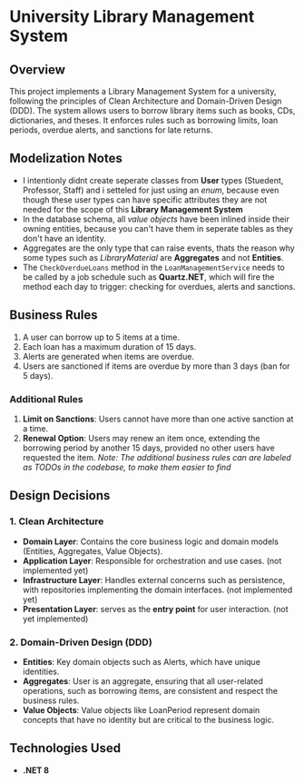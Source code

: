 # University Library Management System


## Overview
This project implements a Library Management System for a university, following the principles of Clean Architecture and Domain-Driven Design (DDD). The system allows users to borrow library items such as books, CDs, dictionaries, and theses. It enforces rules such as borrowing limits, loan periods, overdue alerts, and sanctions for late returns.

## Modelization Notes
- I intentionly didnt create seperate classes from **User** types (Stuedent, Professor, Staff) and i setteled for just using an *enum*, because even though these user types can have specific attributes they are not needed for the scope of this **Library Management System**
- In the database schema, all *value objects* have been inlined inside their owning entities, because you can't have them in seperate tables as they don't have an identity.
- Aggregates are the only type that can raise events, thats the reason why some types such as *LibraryMaterial* are **Aggregates** and not **Entities**.
- The `CheckOverdueLoans` method in the `LoanManagementService` needs to be called by a job schedule such as **Quartz.NET**, which will fire the method each day to trigger: checking for overdues, alerts and sanctions.

## Business Rules

1. A user can borrow up to 5 items at a time.
2. Each loan has a maximum duration of 15 days.
3. Alerts are generated when items are overdue.
4. Users are sanctioned if items are overdue by more than 3 days (ban for 5 days).

### Additional Rules
1. **Limit on Sanctions**: Users cannot have more than one active sanction at a time.
2. **Renewal Option**: Users may renew an item once, extending the borrowing period by another 15 days, provided no other users have requested the item.
*Note: The additional business rules can are labeled as TODOs in the codebase, to make them easier to find*

## Design Decisions
### 1. Clean Architecture
- **Domain Layer**: Contains the core business logic and domain models (Entities, Aggregates, Value Objects).
- **Application Layer**: Responsible for orchestration and use cases. (not implemented yet)
- **Infrastructure Layer**: Handles external concerns such as persistence, with repositories implementing the domain interfaces. (not implemented yet)
- **Presentation Layer**: serves as the **entry point** for user interaction. (not yet implemented)
### 2. Domain-Driven Design (DDD)
- **Entities**: Key domain objects such as Alerts, which have unique identities.
- **Aggregates**: User is an aggregate, ensuring that all user-related operations, such as borrowing items, are consistent and respect the business rules.
- **Value Objects**: Value objects like LoanPeriod represent domain concepts that have no identity but are critical to the business logic.

## Technologies Used
- **.NET 8**
